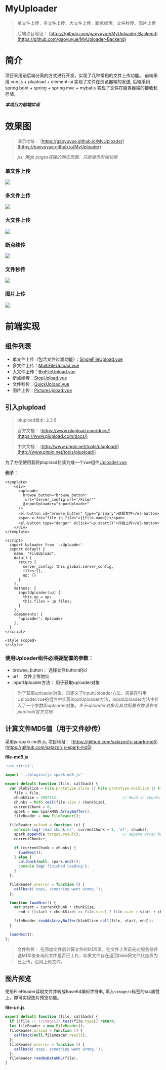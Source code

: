 # MyUploader
> 单文件上传，多文件上传，大文件上传，断点续传，文件秒传，图片上传
> 
> 后端项目地址： [https://github.com/gaoyuyue/MyUploader-Backend](https://github.com/gaoyuyue/MyUploader-Backend)

# 简介
项目采用前后端分离的方式进行开发，实现了几种常用的文件上传功能。
前端采用 vue.js + plupload + element-ui 实现了文件在浏览器端的发送, 后端采用 spring boot + spring + spring mvc + mybatis 实现了文件在服务器端的接收和存储。

***本项目为前端实现***
# 效果图
> 演示地址： [https://gaoyuyue.github.io/MyUploader](https://gaoyuyue.github.io/MyUploader)
>
> *ps: 用git pages搭建的静态页面，只能演示前端功能*
### 单文件上传
![](https://i.imgur.com/vBr8ZJq.gif)
### 多文件上传
![](https://i.imgur.com/Db6eaMJ.gif)
### 大文件上传
![](https://i.imgur.com/qAyksE8.gif)
### 断点续传
![](https://i.imgur.com/I1G01MT.gif)
### 文件秒传
![](https://i.imgur.com/XHZHGeo.gif)
### 图片上传
![](https://i.imgur.com/HFZQnV3.gif)
# 前端实现
## 组件列表
- 单文件上传（包含文件过滤功能）：[SingleFileUpload.vue](https://github.com/gaoyuyue/MyUploader/blob/master/frontend/src/components/SingleFileUpload.vue)
- 多文件上传：[MultiFileUpload.vue](https://github.com/gaoyuyue/MyUploader/blob/master/frontend/src/components/MultiFileUpload.vue)
- 大文件上传：[BigFileUpload.vue](https://github.com/gaoyuyue/MyUploader/blob/master/frontend/src/components/BigFileUpload.vue)
- 断点续传：[StopUpload.vue](https://github.com/gaoyuyue/MyUploader/blob/master/frontend/src/components/StopUpload.vue)
- 文件秒传：[QuickUpload.vue](https://github.com/gaoyuyue/MyUploader/blob/master/frontend/src/components/QuickUpload.vue)
- 图片上传：[PictureUpload.vue](https://github.com/gaoyuyue/MyUploader/blob/master/frontend/src/components/PictureUpload.vue)
## 引入plupload
> plupload版本: 2.3.6
> 
> 官方文档： [https://www.plupload.com/docs/](https://www.plupload.com/docs/)
> 
> 中文文档： [http://www.phpin.net/tools/plupload/](http://www.phpin.net/tools/plupload/)

为了方便使用我将plupload封装为成一个vue组件[Uploader.vue](https://github.com/gaoyuyue/MyUploader/blob/master/frontend/src/components/Uploader.vue)

**例子：**
```vue
<template>
    <div>
      <uploader
        browse_button="browse_button"
        :url="server_config.url+'/File/'"
        @inputUploader="inputUploader"
      />
      <el-button id="browse_button" type="primary">选择文件</el-button>
      <span v-for="file in files">{{file.name}}</span>
      <el-button type="danger" @click="up.start()">开始上传</el-button>
    </div>
</template>

<script>
  import Uploader from './Uploader'
  export default {
    name: "FileUpload",
    data() {
      return {
        server_config: this.global.server_config,
        files:[],
        up: {}
      }
    },
    methods: {
      inputUploader(up) {
        this.up = up;
        this.files = up.files;
      }
    },
    components: {
      'uploader': Uploader
    },
  }
</script>

<style scoped>
</style>
```
### 使用Uploader组件必须要配置的参数：
- browse_button： 选择文件button的id
- url： 文件上传地址
- inputUploader方法： 用于获取uploader对象


> 为了获取uploader对象，自定义了inputUploader方法，需要在引用Uploader.vue的组件中实现inputUploader方法，inputUploader方法中传入了一个参数即uploader对象。*关于uploader对象及其他配置参数请参考plupload官方文档*

## 计算文件MD5值（用于文件妙传）
采用js-spark-md5.js, 项目地址： [https://github.com/satazor/js-spark-md5](https://github.com/satazor/js-spark-md5)

**file-md5.js**
```javascript
'use strict';

import '../plugins/js-spark-md5.js'

export default function (file, callback) {
  var blobSlice = File.prototype.slice || File.prototype.mozSlice || File.prototype.webkitSlice,
    file = file,
    chunkSize = 2097152,                             // Read in chunks of 2MB
    chunks = Math.ceil(file.size / chunkSize),
    currentChunk = 0,
    spark = new SparkMD5.ArrayBuffer(),
    fileReader = new FileReader();

  fileReader.onload = function (e) {
    console.log('read chunk nr', currentChunk + 1, 'of', chunks);
    spark.append(e.target.result);                   // Append array buffer
    currentChunk++;

    if (currentChunk < chunks) {
      loadNext();
    } else {
      callback(null, spark.end());
      console.log('finished loading');
    }
  };

  fileReader.onerror = function () {
    callback('oops, something went wrong.');
  };

  function loadNext() {
    var start = currentChunk * chunkSize,
      end = ((start + chunkSize) >= file.size) ? file.size : start + chunkSize;

    fileReader.readAsArrayBuffer(blobSlice.call(file, start, end));
  }

  loadNext();
};
```
> 文件秒传： 在添加文件后计算文件的MD5值，在文件上传前先向服务器传送MD5值查询此文件是否已上传，如果文件存在返回false将文件状态置为已上传，否则上传文件。

## 图片预览
使用FileReader读取文件并转成Base64编码字符串, 填入`<image/>`标签的src属性上，即可实现图片预览功能。

**file-url.js**
```javascript
export default function (file, callback) {
  if (!file || !/image\//.test(file.type)) return;
  let fileReader = new FileReader();
  fileReader.onload = function () {
    callback(null,fileReader.result);
  };
  fileReader.onerror = function () {
    callback('oops, something went wrong.');
  };
  fileReader.readAsDataURL(file);
}
```



